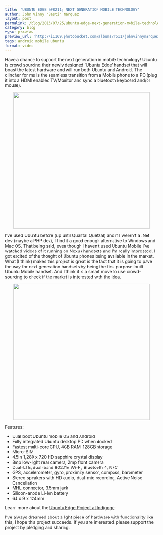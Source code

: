 ```yaml
---
title: 'UBUNTU EDGE &#8211; NEXT GENERATION MOBILE TECHNOLOGY'
author: John Vinny "Basti" Marquez
layout: post
permalink: /blog/2013/07/25/ubuntu-edge-next-generation-mobile-technology/
category: blog
type: preview
preview_url: 'http://i1169.photobucket.com/albums/r511/johnvinnymarquez/edge_zpsdbd2f07b.jpg'
tags: android mobile ubuntu
format: video
---
```

Have a chance to support the next generation in mobile technology! Ubuntu is crowd sourcing their newly designed &#8216;Ubuntu Edge&#8217; handset that will boast the latest hardware and will run both Ubuntu and Android. The clincher for me is the seamless transition from a Mobile phone to a PC (plug it into a HDMI enabled TV/Monitor and sync a bluetooth keyboard and/or mouse).

<p style="text-align: center;">
  <a href="http://www.indiegogo.com/projects/ubuntu-edge"><img class="aligncenter" alt="" src="http://assets.ubuntu.com/sites/ubuntu/515/u/img/campaigns/22072013_gogo/ui/ui-3.jpg" width="450" /></a>
</p>

I&#8217;ve used Ubuntu before (up until Quantal Quetzal) and if I weren&#8217;t a .Net dev (maybe a PHP dev), I find it a good enough alternative to Windows and Mac OS. That being said, even though I haven&#8217;t used Ubuntu Mobile I&#8217;ve watched videos of it running on Nexus handsets and I&#8217;m really impressed. I got excited of the thought of Ubuntu phones being available in the market.  What (I think) makes this project is great is the fact that it is going to pave the way for next generation handsets by being the first purpose-built Ubuntu Mobile handset. And I think it is a smart move to use crowd-sourcing to check if the market is interested with the idea.

<p style="text-align: center;">
  <a href="http://www.indiegogo.com/projects/ubuntu-edge"><img class="aligncenter" alt="" src="http://assets.ubuntu.com/sites/ubuntu/518/u/img/campaigns/22072013_gogo/ui/ui-4.jpg" width="450" /></a>
</p>

Features:

*   Dual boot Ubuntu mobile OS and Android
*   Fully integrated Ubuntu desktop PC when docked
*   Fastest multi-core CPU, 4GB RAM, 128GB storage
*   Micro-SIM
*   4.5in 1,280 x 720 HD sapphire crystal display
*   8mp low-light rear camera, 2mp front camera
*   Dual-LTE, dual-band 802.11n Wi-Fi, Bluetooth 4, NFC
*   GPS, accelerometer, gyro, proximity sensor, compass, barometer
*   Stereo speakers with HD audio, dual-mic recording, Active Noise Cancellation
*   MHL connector, 3.5mm jack
*   Silicon-anode Li-Ion battery
*   64 x 9 x 124mm

Learn more about the <a href="http://www.indiegogo.com/projects/ubuntu-edge" target="_blank">Ubuntu Edge Project at Indigogo</a>:

<p style="text-align: center;">
</p>

I&#8217;ve always dreamed about a light piece of hardware with functionality like this, I hope this project succeeds. If you are interested, please support the project by pledging and sharing.